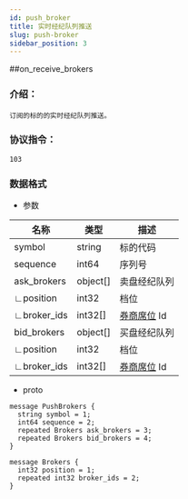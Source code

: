 ```yaml
---
id: push_broker
title: 实时经纪队列推送
slug: push-broker
sidebar_position: 3
---
```


##on_receive_brokers

### 介绍：
    订阅的标的的实时经纪队列推送。
### 协议指令：
    103
### 数据格式
* 参数

| 名称 | 类型   | 描述  | 
|-------|-------|-----|
|symbol|string| 标的代码 |
|sequence|int64| 序列号 |
|ask_brokers|object[]| 卖盘经纪队列 |
|∟position|int32| 档位 |
|∟broker_ids|int32[]| [券商席位](../pull/quote-broker-ids) Id|
|bid_brokers|object[]| 买盘经纪队列 |
|∟position|int32| 档位 |
|∟broker_ids|int32[]| [券商席位](../pull/quote-broker-ids) Id|

* proto
```
message PushBrokers {
  string symbol = 1;
  int64 sequence = 2;
  repeated Brokers ask_brokers = 3;
  repeated Brokers bid_brokers = 4;
}

message Brokers {
  int32 position = 1;
  repeated int32 broker_ids = 2;
}
```